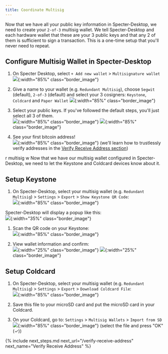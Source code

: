 ```yaml
---
title: Coordinate Multisig
---
```


Now that we have all your public key information in Specter-Desktop, we need to create your `2-of-3` multisig wallet.
We tell Specter-Desktop and each hardware wallet that these are your 3 public keys and that any 2 of them is sufficient to sign a transaction.
This is a one-time setup that you'll never need to repeat.

## Configure Multisig Wallet in Specter-Desktop

1. On Specter Desktop, select `+ Add new wallet` > `Multisignature wallet` 
![](/assets/img/coordinate-multisig-specter-desktop-add-wallet.png){:width="85%" class="border_image"}

1. Give a name to your wallet (e.g. `Redundant Multisig`), choose `Segwit` (default), `2-of-3` (default) and select your 3 cosigners: `Keystone`, `Coldcard` and `Paper Wallet`
![](/assets/img/coordinate-multisig-specter-desktop-quorum.png){:width="85%" class="border_image"}
   
1. Select your public keys. If you've followed the default steps, you'll just select all 3 of them.  
![](/assets/img/coordinate-multisig-specter-desktop-keys-1.png){:width="85%" class="border_image"}
![](/assets/img/coordinate-multisig-specter-desktop-keys-2.png){:width="85%" class="border_image"}


1. See your first bitcoin address!   
![](/assets/img/verify-address-specter-desktop.png){:width="85%" class="border_image"} 
(we'll learn how to trustlessly verify addresses in the [Verify Receive Address section](/verify-receive-address/))

r multisig w
Now that we have our multisig wallet configured in Specter-Desktop, we need to let the Keystone and Coldcard devices know about it.

## Setup Keystone
1. On Specter-Desktop, select your multisig wallet (e.g. `Redundant Multisig`) > `Settings` > `Export` > `Show Keystone QR Code`:  
![](/assets/img/coordinate-multisig-specter-desktop-export-keystone.png){:width="85%" class="border_image"}

Specter-Desktop will display a popup like this:  
![](/assets/img/coordinate-multisig-specter-desktop-export-keystone-qr.png){:width="35%" class="border_image"}

1. Scan the QR code on your Keystone:  
![](/assets/img/coordinate-multisig-specter-desktop-import-keystone-qr.png){:width="85%" class="border_image"}
   
1. View wallet information and confirm:    
![](/assets/img/coordinate-multisig-specter-desktop-keystone-imported.png){:width="25%" class="border_image"}
![](/assets/img/coordinate-multisig-view-policy-onsetup-keystone.png){:width="25%" class="border_image"}

## Setup Coldcard
1. On Specter-Desktop, select your multisig wallet (e.g. `Redundant Multisig`) > `Settings` > `Export` > `Download Coldcard File`:  
![](/assets/img/coordinate-multisig-specter-desktop-export-coldcard.png){:width="85%" class="border_image"}

1. Save this file to your microSD card and put the microSD card in your Coldcard.  

1. On your Coldcard, go to: `Settings` > `Multisig Wallets` > `Import from SD`  
![](/assets/img/coordinate-multisig-coldcard-create-airgapped.png){:width="85%" class="border_image"} 
(select the file and press "OK" (✓))


{% include next_steps.md next_url="/verify-receive-address" next_name="Verify Receive Address" %}
